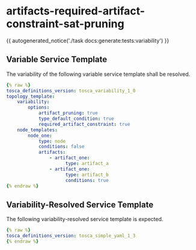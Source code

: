 # artifacts-required-artifact-constraint-sat-pruning

{{ autogenerated_notice('./task docs:generate:tests:variability') }}


## Variable Service Template

The variability of the following variable service template shall be resolved.

```yaml linenums="1"
{% raw %}
tosca_definitions_version: tosca_variability_1_0
topology_template:
    variability:
        options:
            artifact_pruning: true
            type_default_condition: true
            required_artifact_constraint: true
    node_templates:
        node_one:
            type: node
            conditions: false
            artifacts:
                - artifact_one:
                      type: artifact_a
                - artifact_one:
                      type: artifact_b
                      conditions: true
{% endraw %}
```




## Variability-Resolved Service Template

The following variability-resolved service template is expected.

```yaml linenums="1"
{% raw %}
tosca_definitions_version: tosca_simple_yaml_1_3
{% endraw %}
```

